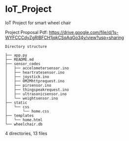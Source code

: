 # IoT_Project

IoT Project for smart wheel chair

Project Proposal Pdf: https://drive.google.com/file/d/1s-WYFCCCdyZgRIBFCH1jqkCSqAqGo34y/view?usp=sharing







```
Directory structure

├── app.py
├── README.md
├── sensor_codes
│   ├── accelometersensor.ino
│   ├── heartratesensor.ino
│   ├── joystick.ino
│   ├── OM2Mhttprequest.ino
│   ├── pirsensor.ino
│   ├── thingspeakrequest.ino
│   ├── ultrasonicsensor.ino
│   └── weightsensor.ino
├── static
│   └── css
│       └── home.css
├── templates
│   └── home.html
└── wheelchair.db

```

4 directories, 13 files

